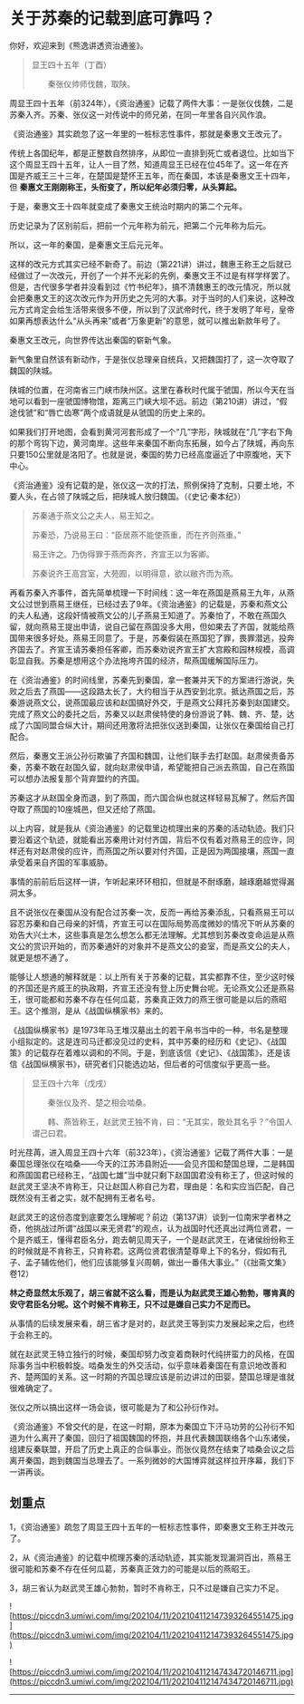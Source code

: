 # 关于苏秦的记载到底可靠吗？

你好，欢迎来到《熊逸讲透资治通鉴》。

> 显王四十五年（丁酉）
> 
> 　　秦张仪帅师伐魏，取陕。

周显王四十五年（前324年），《资治通鉴》记载了两件大事：一是张仪伐魏，二是苏秦入齐。苏秦、张仪这一对传说中的师兄弟，在同一年里各自兴风作浪。

《资治通鉴》其实疏忽了这一年里的一桩标志性事件，那就是秦惠文王改元了。

传统上各国纪年，都是正整数自然排序，从即位一直排到死亡或者退位。比如当下这个周显王四十五年，让人一目了然，知道周显王已经在位45年了。这一年在齐国是齐威王三十三年，在楚国是楚怀王五年，而在秦国，本该是秦惠文王十四年，但 **秦惠文王刚刚称王，头衔变了，所以纪年必须归零，从头算起。**

于是，秦惠文王十四年就变成了秦惠文王统治时期内的第二个元年。

历史记录为了区别前后，把前一个元年称为前元，把第二个元年称为后元。

所以，这一年的秦国，是秦惠文王后元元年。

这样的改元方式其实已经不新奇了。前边（第221讲）讲过，魏惠王称王之后就已经做过了一次改元，开创了一个并不光彩的先例，秦惠文王不过是有样学样罢了。但是，古代很多学者并没看到过《竹书纪年》，搞不清魏惠王的改元情况，所以就会把秦惠文王的这次改元作为开历史之先河的大事。对于当时的人们来说，这种改元方式肯定会给生活带来很多不便，所以到了汉武帝时代，终于发明了年号，皇帝如果再想表达什么“从头再来”或者“万象更新”的意思，就可以推出新款年号了。

秦惠文王改元，向世界传达出秦国的崭新气象。

新气象里自然该有新动作，于是张仪总理亲自统兵，又把魏国打了，这一次夺取了魏国的陕城。

陕城的位置，在河南省三门峡市陕州区。这里在春秋时代属于虢国，所以今天在当地可以看到一座虢国博物馆，距离三门峡大坝不远。前边（第210讲）讲过，“假途伐虢”和“唇亡齿寒”两个成语就是从虢国的历史上来的。

如果我们打开地图，会看到黄河河套形成了一个“几”字形，陕城就在“几”字右下角的那个弯钩下边，黄河南岸。这些年来秦国不断向东拓展，如今占了陕城，再向东只要150公里就是洛阳了。也就是说，秦国的势力已经高度逼近了中原腹地，天下中心。

《资治通鉴》没有记载的是，张仪这一次的打法，照例保持了克制，只要土地，不要人头，在占领了陕城之后，把陕城人放归魏国。（《史记·秦本纪》）

> 苏秦通于燕文公之夫人，易王知之。
> 
> 苏秦恐，乃说易王曰：“臣居燕不能使燕重，而在齐则燕重。”
> 
> 易王许之。乃伪得罪于燕而奔齐，齐宣王以为客卿。
> 
> 苏秦说齐王高宫室，大苑囿，以明得意，欲以敝齐而为燕。

再看苏秦入齐事件，首先简单梳理一下时间线：这一年在燕国是燕易王九年，从燕文公过世到燕易王继任，已经过去了9年。《资治通鉴》的记载是，苏秦和燕文公的夫人私通，这段奸情被燕文公的儿子燕易王知道了。苏秦怕了，不敢在燕国久留，就向燕易王提出申请，说自己留在燕国没多大用，但如果去了齐国，就能给燕国带来很多好处。燕易王同意了。于是，苏秦假装在燕国犯了罪，畏罪潜逃，投奔齐国去了。齐宣王请苏秦担任客卿，而苏秦劝说齐宣王扩大宫殿和园林规模，高调彰显自我。苏秦是想用这个办法拖垮齐国的经济，帮燕国缓解国际压力。

在《资治通鉴》的时间线里，苏秦先到秦国，拿一套兼并天下的方案进行游说，失败之后去了燕国——这段路太长了，大约相当于从西安到北京。抵达燕国之后，苏秦游说燕文公，说燕国最应该和赵国搞好外交，于是燕文公拜托苏秦到赵国建交。完成了燕文公的委托之后，苏秦又以赵肃侯特使的身份游说了韩、魏、齐、楚，达成了六国同盟合纵大计，期间还用激将法把张仪送到秦国，让张仪在秦国给自己打配合。

然后，秦惠文王派公孙衍欺骗了齐国和魏国，让他们联手去打赵国。赵肃侯责备苏秦，苏秦不敢在赵国久留，就向赵肃侯申请，希望能把自己派去燕国，自己在燕国可以想办法报复那个背弃盟约的齐国。

苏秦这才从赵国全身而退，到了燕国，而六国合纵也就这样轻易瓦解了。然后齐国夺取了燕国的10座城邑，但又还给了燕国。

以上内容，就是我从《资治通鉴》的记载里边梳理出来的苏秦的活动轨迹。我们只要沿着这个轨迹，就能看出苏秦用计对付齐国，背后不仅有着对燕易王的应许，同样还有对赵肃侯的应许，而燕国之所以要对付齐国，正是因为两国接壤，燕国一直承受着来自齐国的军事威胁。

事情的前前后后这样一讲，乍听起来环环相扣，但就是不耐琢磨，越琢磨越觉得漏洞太多。

且不说张仪在秦国从没有配合过苏秦一次，反而一再给苏秦添乱，只看燕易王可以容忍苏秦和自己母亲的奸情，齐宣王可以在国际局势高度微妙的情况下听从苏秦的劝告大兴土木，这些事真是怎么想怎么都无法理解。尤其想到苏秦改变命运是从燕文公的赏识开始的，而苏秦通奸的对象并不是燕文公的妾室，而是燕文公的夫人，就更是想不通了。

能够让人想通的解释就是：以上所有关于苏秦的记载，其实都靠不住，至少这时候的齐国还是齐威王的执政期，齐宣王还没有登上历史舞台呢。无论燕文公还是燕易王，很可能都和苏秦不存在任何瓜葛，苏秦真正效力的燕王很可能是以后的燕昭王。这个推测，是从《战国纵横家书》来的。

《战国纵横家书》是1973年马王堆汉墓出土的若干帛书当中的一种，书名是整理小组拟定的。这是连司马迁都没见过的史料，其中苏秦的经历和《史记》、《战国策》的记载存在着难以调和的不同。于是，到底该信《史记》、《战国策》，还是该信《战国纵横家书》，研究者们只能选边站，但后者的可信度似乎更高一些。

> 显王四十六年（戊戌）
> 
> 　　秦张仪及齐、楚之相会啮桑。
> 
> 　　韩、燕皆称王，赵武灵王独不肯，曰：“无其实，敢处其名乎？”令国人谓己曰君。

时光荏苒，进入周显王四十六年（前323年），《资治通鉴》记载了两件大事：一是秦国总理张仪在啮桑——今天的江苏沛县附近——会见齐国和楚国总理，二是韩国和燕国国君已经称王，“战国七雄”当中就只剩下赵国国君没有称王了，但这时候的赵武灵王坚决不肯称王，只让赵国人称自己为君，理由是：名和实应当匹配，自己既然没有王者之实，就不配拥有王者名号。

赵武灵王的这份态度到底要怎么理解呢？前边（第137讲）谈到一位南宋学者林之奇，他挑战过所谓“战国以来无贤君”的观点，认为战国时代还真出过两位贤君，一个是齐威王，懂得君臣名分，跑去朝见周天子，一个是赵武灵王，在诸侯纷纷称王的时候就是不肯称王，只肯称君。这两位贤君很清楚尊卑上下的名分，假如有孔子、孟子辅佐他们，他们应该能够复兴周朝，做出一番伟大事业。”（《拙斋文集》卷12）

 **林之奇显然太乐观了，胡三省就不这么看，而是认为赵武灵王雄心勃勃，哪肯真的安守君臣名分呢。这个时候不肯称王，只不过是嫌自己实力不足而已。**

从事情的后续发展来看，胡三省才是对的，赵武灵王等到实力发展起来之后，也终于会称王的。

就在赵武灵王特立独行的时候，秦国却努力改变着商鞅时代纯拼蛮力的风格，在国际事务当中积极斡旋。啮桑发生的外交活动，似乎意味着秦国在有意识地改善和齐、楚两国的关系。这一时期的齐国总理应该是前边讲过的田婴，楚国总理是谁就很难确定了。

张仪之所以搞出这样一场会谈，很可能是为了和公孙衍作对。

《资治通鉴》不曾交代的是，在这一时期，原本为秦国立下汗马功劳的公孙衍不知道为什么离开了秦国，回归了祖国魏国的怀抱，并且代表魏国联络各个山东诸侯，组建反秦联盟，开启了历史上真正的合纵事业。而张仪竟然在结束了啮桑会议之后离开秦国，跑到魏国当总理去了。一系列微妙的大国博弈就这样拉开序幕，我们下一讲再谈。

## 划重点

1，《资治通鉴》疏忽了周显王四十五年的一桩标志性事件，即秦惠文王称王并改元了。

2，从《资治通鉴》的记载中梳理苏秦的活动轨迹，其实能发现漏洞百出，燕易王很可能和苏秦不存在任何瓜葛，苏秦真正效力的可能是以后的燕昭王。

3，胡三省认为赵武灵王雄心勃勃，暂时不肯称王，只不过是嫌自己实力不足。

![https://piccdn3.umiwi.com/img/202104/11/202104112147393264551475.jpg](https://piccdn3.umiwi.com/img/202104/11/202104112147393264551475.jpg)

![https://piccdn3.umiwi.com/img/202104/11/202104112147434720146711.jpg](https://piccdn3.umiwi.com/img/202104/11/202104112147434720146711.jpg)

---
